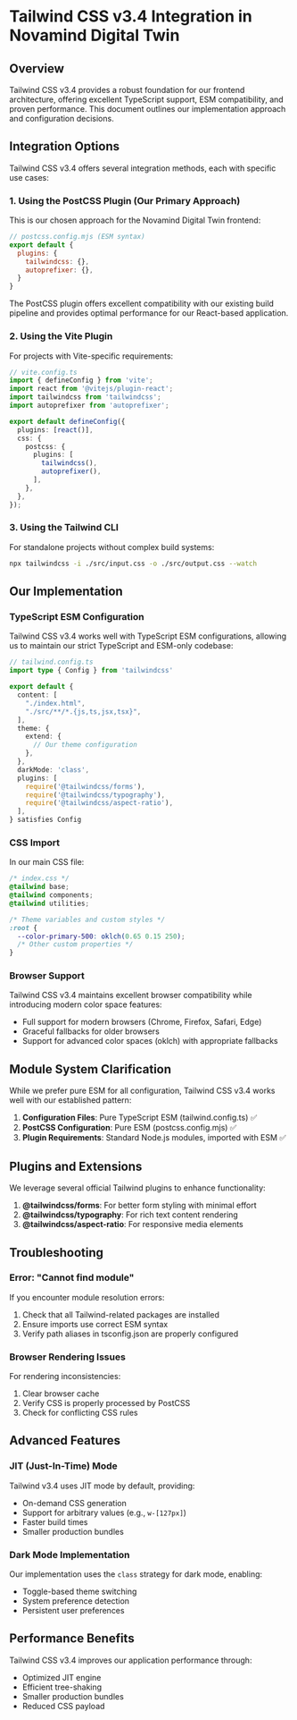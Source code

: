 # Tailwind CSS v3.4 Integration in Novamind Digital Twin

## Overview

Tailwind CSS v3.4 provides a robust foundation for our frontend architecture, offering excellent TypeScript support, ESM compatibility, and proven performance. This document outlines our implementation approach and configuration decisions.

## Integration Options

Tailwind CSS v3.4 offers several integration methods, each with specific use cases:

### 1. Using the PostCSS Plugin (Our Primary Approach)

This is our chosen approach for the Novamind Digital Twin frontend:

```js
// postcss.config.mjs (ESM syntax)
export default {
  plugins: {
    tailwindcss: {},
    autoprefixer: {},
  }
}
```

The PostCSS plugin offers excellent compatibility with our existing build pipeline and provides optimal performance for our React-based application.

### 2. Using the Vite Plugin

For projects with Vite-specific requirements:

```ts
// vite.config.ts
import { defineConfig } from 'vite';
import react from '@vitejs/plugin-react';
import tailwindcss from 'tailwindcss';
import autoprefixer from 'autoprefixer';

export default defineConfig({
  plugins: [react()],
  css: {
    postcss: {
      plugins: [
        tailwindcss(),
        autoprefixer(),
      ],
    },
  },
});
```

### 3. Using the Tailwind CLI

For standalone projects without complex build systems:

```bash
npx tailwindcss -i ./src/input.css -o ./src/output.css --watch
```

## Our Implementation

### TypeScript ESM Configuration

Tailwind CSS v3.4 works well with TypeScript ESM configurations, allowing us to maintain our strict TypeScript and ESM-only codebase:

```ts
// tailwind.config.ts
import type { Config } from 'tailwindcss'

export default {
  content: [
    "./index.html",
    "./src/**/*.{js,ts,jsx,tsx}",
  ],
  theme: {
    extend: {
      // Our theme configuration
    },
  },
  darkMode: 'class',
  plugins: [
    require('@tailwindcss/forms'),
    require('@tailwindcss/typography'),
    require('@tailwindcss/aspect-ratio'),
  ],
} satisfies Config
```

### CSS Import

In our main CSS file:

```css
/* index.css */
@tailwind base;
@tailwind components;
@tailwind utilities;

/* Theme variables and custom styles */
:root {
  --color-primary-500: oklch(0.65 0.15 250);
  /* Other custom properties */
}
```

### Browser Support

Tailwind CSS v3.4 maintains excellent browser compatibility while introducing modern color space features:

- Full support for modern browsers (Chrome, Firefox, Safari, Edge)
- Graceful fallbacks for older browsers
- Support for advanced color spaces (oklch) with appropriate fallbacks

## Module System Clarification

While we prefer pure ESM for all configuration, Tailwind CSS v3.4 works well with our established pattern:

1. **Configuration Files**: Pure TypeScript ESM (tailwind.config.ts) ✅
2. **PostCSS Configuration**: Pure ESM (postcss.config.mjs) ✅
3. **Plugin Requirements**: Standard Node.js modules, imported with ESM ✅

## Plugins and Extensions

We leverage several official Tailwind plugins to enhance functionality:

1. **@tailwindcss/forms**: For better form styling with minimal effort
2. **@tailwindcss/typography**: For rich text content rendering
3. **@tailwindcss/aspect-ratio**: For responsive media elements

## Troubleshooting

### Error: "Cannot find module"

If you encounter module resolution errors:

1. Check that all Tailwind-related packages are installed
2. Ensure imports use correct ESM syntax
3. Verify path aliases in tsconfig.json are properly configured

### Browser Rendering Issues

For rendering inconsistencies:

1. Clear browser cache
2. Verify CSS is properly processed by PostCSS
3. Check for conflicting CSS rules

## Advanced Features

### JIT (Just-In-Time) Mode

Tailwind v3.4 uses JIT mode by default, providing:

- On-demand CSS generation
- Support for arbitrary values (e.g., `w-[127px]`)
- Faster build times
- Smaller production bundles

### Dark Mode Implementation

Our implementation uses the `class` strategy for dark mode, enabling:

- Toggle-based theme switching
- System preference detection
- Persistent user preferences

## Performance Benefits

Tailwind CSS v3.4 improves our application performance through:

- Optimized JIT engine
- Efficient tree-shaking
- Smaller production bundles
- Reduced CSS payload